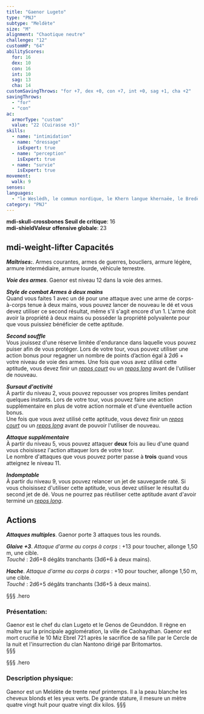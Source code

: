 ```yaml
---
title: "Gaenor Lugeto"
type: "PNJ"
subtype: "Meldète"
size: "M"
alignment: "Chaotique neutre"
challenge: "12"
customHP: "64"
abilityScores:
  for: 16
  dex: 10
  con: 16
  int: 10
  sag: 13
  cha: 14
customSavingThrows: "for +7, dex +0, con +7, int +0, sag +1, cha +2"
savingThrows:
  - "for"
  - "con"
ac:
  armorType: "custom"
  value: "22 (Cuirasse +3)"
skills:
  - name: "intimidation"
  - name: "dressage"
    isExpert: true
  - name: "perception"
    isExpert: true
  - name: "survie"
    isExpert: true
movement:
  walk: 9
senses:
languages:
  - "le Weslèdh, le commun nordique, le Khern langue khernaëe, le Bredète dialecte meldète, le Mèlde langue meldète "
category: "PNJ"
---
```

**<v-icon>mdi-skull-crossbones</v-icon> Seuil de critique**: 16      
**<v-icon>mdi-shield</v-icon>Valeur offensive globale**: 23     
## <v-icon>mdi-weight-lifter</v-icon> Capacités

_**Maîtrises:**_. Armes courantes, armes de guerres, boucliers, armure légère, armure intermédiaire, armure lourde, véhicule terrestre.

_**Voie des armes**_. Gaenor est niveau 12 dans la voie des armes.

_**Style de combat Armes à deux mains**_  
Quand vous faites 1 avec un dé pour une attaque avec une arme de corps-à-corps tenue à deux mains, vous pouvez lancer de nouveau le dé et vous devez utiliser ce second résultat, même s'il s'agit encore d'un 1. L'arme doit avoir la propriété à deux mains ou posséder la propriété polyvalente pour que vous puissiez bénéficier de cette aptitude.  

_**Second souffle**_  
Vous jouissez d'une réserve limitée d'endurance dans laquelle vous pouvez puiser afin de vous protéger. Lors de votre tour, vous pouvez utiliser une action bonus pour regagner un nombre de points d’action égal à 2d6 + votre niveau de voie des armes. Une fois que vous avez utilisé cette aptitude, vous devez finir un [_repos court_](/gerer-la-sante-du-personnage/#repos-court) ou un [_repos long_](/gerer-la-sante-du-personnage/#repos-long) avant de l'utiliser de nouveau.   

_**Sursaut d'activité**_   
À partir du niveau 2, vous pouvez repousser vos propres limites pendant quelques instants. Lors de votre tour, vous pouvez faire une action supplémentaire en plus de votre action normale et d'une éventuelle action bonus.  
Une fois que vous avez utilisé cette aptitude, vous devez finir un [_repos court_](/gerer-la-sante-du-personnage/#repos-court) ou un [_repos long_](/gerer-la-sante-du-personnage/#repos-long) avant de pouvoir l'utiliser de nouveau.  

_**Attaque supplémentaire**_  
À partir du niveau 5, vous pouvez attaquer **deux** fois au lieu d'une quand vous choisissez l'action attaquer lors de votre tour.  
Le nombre d'attaques que vous pouvez porter passe à **trois** quand vous atteignez le niveau 11.   

_**Indomptable**_  
À partir du niveau 9, vous pouvez relancer un jet de sauvegarde raté. Si vous choisissez d'utiliser cette aptitude, vous devez utiliser le résultat du second jet de dé. Vous ne pourrez pas réutiliser cette aptitude avant d'avoir terminé un [_repos long_](/gerer-la-sante-du-personnage/#repos-long).  

## Actions

_**Attaques multiples**_. Gaenor porte 3 attaques tous les rounds.

_**Glaive +3**_. _Attaque d'arme au corps à corps_ : +13 pour toucher, allonge 1,50 m, une cible.  
_Touché_ : 2d6+8 dégâts tranchants (3d6+6 à deux mains).

_**Hache**_. _Attaque d'arme au corps à corps_ : +10 pour toucher, allonge 1,50 m, une cible.  
_Touché_ : 2d6+5 dégâts tranchants (3d6+5 à deux mains).

§§§ .hero
### Présentation:  
Gaenor est le chef du clan Lugeto et le Genos de Geunddon. Il règne en maître sur la principale agglomération, la ville de Caohaydhan. Gaenor est mort crucifié le 10 Miz Ebrel 721 après le sacrifice de sa fille par le Cercle de la nuit et l'insurrection du clan Nantono dirigé par Britomartos.   
§§§

§§§ .hero
### Description physique:  
Gaenor est un Meldète de trente neuf printemps. Il a la peau blanche les cheveux blonds et les yeux verts. De grande stature, il mesure un mètre quatre vingt huit pour quatre vingt dix kilos.
§§§
